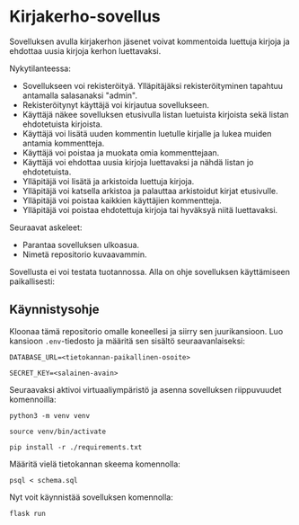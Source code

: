 # Kirjakerho-sovellus

Sovelluksen avulla kirjakerhon jäsenet voivat kommentoida luettuja kirjoja ja ehdottaa uusia kirjoja kerhon luettavaksi.

Nykytilanteessa:
- Sovellukseen voi rekisteröityä. Ylläpitäjäksi rekisteröityminen tapahtuu antamalla salasanaksi "admin".
- Rekisteröitynyt käyttäjä voi kirjautua sovellukseen.
- Käyttäjä näkee sovelluksen etusivulla listan luetuista kirjoista sekä listan ehdotetuista kirjoista.
- Käyttäjä voi lisätä uuden kommentin luetulle kirjalle ja lukea muiden antamia kommentteja.
- Käyttäjä voi poistaa ja muokata omia kommenttejaan.
- Käyttäjä voi ehdottaa uusia kirjoja luettavaksi ja nähdä listan jo ehdotetuista.
- Ylläpitäjä voi lisätä ja arkistoida luettuja kirjoja.
- Ylläpitäjä voi katsella arkistoa ja palauttaa arkistoidut kirjat etusivulle.
- Ylläpitäjä voi poistaa kaikkien käyttäjien kommentteja.
- Ylläpitäjä voi poistaa ehdotettuja kirjoja tai hyväksyä niitä luettavaksi.

Seuraavat askeleet:
- Parantaa sovelluksen ulkoasua.
- Nimetä repositorio kuvaavammin.

Sovellusta ei voi testata tuotannossa. Alla on ohje sovelluksen käyttämiseen paikallisesti:

## Käynnistysohje
Kloonaa tämä repositorio omalle koneellesi ja siirry sen juurikansioon. Luo kansioon `.env`-tiedosto ja määritä sen sisältö seuraavanlaiseksi:

`DATABASE_URL=<tietokannan-paikallinen-osoite>`

`SECRET_KEY=<salainen-avain>`

Seuraavaksi aktivoi virtuaaliympäristö ja asenna sovelluksen riippuvuudet komennoilla:

`python3 -m venv venv`

`source venv/bin/activate`

`pip install -r ./requirements.txt`

Määritä vielä tietokannan skeema komennolla:

`psql < schema.sql`

Nyt voit käynnistää sovelluksen komennolla:

`flask run`



